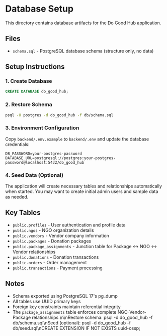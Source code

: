 # Database Setup

This directory contains database artifacts for the Do Good Hub application.

## Files

- `schema.sql` - PostgreSQL database schema (structure only, no data)

## Setup Instructions

### 1. Create Database
```sql
CREATE DATABASE do_good_hub;
```

### 2. Restore Schema
```bash
psql -U postgres -d do_good_hub -f db/schema.sql
```

### 3. Environment Configuration
Copy `backend/.env.example` to `backend/.env` and update the database credentials:
```env
DB_PASSWORD=your-postgres-password
DATABASE_URL=postgresql://postgres:your-postgres-password@localhost:5432/do_good_hub
```

### 4. Seed Data (Optional)
The application will create necessary tables and relationships automatically when started.
You may want to create initial admin users and sample data as needed.

## Key Tables
- `public.profiles` - User authentication and profile data
- `public.ngos` - NGO organization details
- `public.vendors` - Vendor company information  
- `public.packages` - Donation packages
- `public.package_assignments` - Junction table for Package ↔ NGO ↔ Vendor relationships
- `public.donations` - Donation transactions
- `public.orders` - Order management
- `public.transactions` - Payment processing

## Notes
- Schema exported using PostgreSQL 17's pg_dump
- All tables use UUID primary keys
- Foreign key constraints maintain referential integrity
- The `package_assignments` table enforces complete NGO-Vendor-Package relationships
\n\nRestore schema: psql -d do_good_hub -f db/schema.sql\nSeed (optional): psql -d do_good_hub -f db/seed.sql\nCREATE EXTENSION IF NOT EXISTS uuid-ossp;
